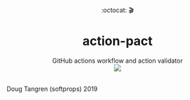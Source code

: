 <div align="center">
  :octocat: 🎬
</div>
<h1 align="center">
  action-pact
</h1>

<div align="center">
  GitHub actions workflow and action validator
</div>

<div align="center">
  <a href="https://github.com/softprops/action-pact/actions">
		<img src="https://github.com/softprops/action-pact/workflows/Main/badge.svg"/>
	</a>
</div>

<br />

Doug Tangren (softprops) 2019


